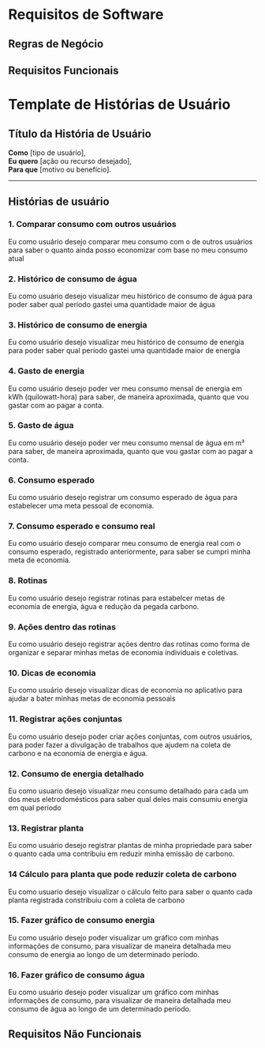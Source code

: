 # Requisitos de Software

## Regras de Negócio

## Requisitos Funcionais


# Template de Histórias de Usuário

## Título da História de Usuário

**Como** [tipo de usuário],  
**Eu quero** [ação ou recurso desejado],  
**Para que** [motivo ou benefício].

---

## Histórias de usuário

### 1. Comparar consumo  com outros usuários
Eu como usuário desejo comparar meu consumo com o de outros usuários para saber o quanto ainda posso economizar com base no meu consumo atual
### 2. Histórico de consumo de água
Eu como usuário desejo visualizar meu histórico de consumo de água para poder saber qual período gastei uma quantidade maior de água
### 3. Histórico de consumo de energia 
Eu como usuário desejo visualizar meu histórico de consumo de energia para poder saber qual período gastei uma quantidade maior de energia
### 4. Gasto de energia 
Eu como usuário desejo poder ver meu consumo mensal de energia em kWh (quilowatt-hora) para saber, de maneira aproximada, quanto que vou gastar com ao pagar a conta.
### 5. Gasto de água
Eu como usuário desejo poder ver meu consumo mensal de água em m³ para saber, de maneira aproximada, quanto que vou gastar com ao pagar a conta.
### 6. Consumo esperado
Eu como usuário desejo registrar um consumo esperado de água para estabelecer uma meta pessoal de economia.
### 7. Consumo esperado e consumo real
Eu como usuário desejo comparar meu consumo de energia real com o consumo esperado, registrado anteriormente, para saber se cumpri minha meta de economia.
### 8. Rotinas
Eu como usuário desejo registrar rotinas para estabelcer metas de economia de energia, água e redução da pegada carbono.
### 9. Ações dentro das rotinas 
Eu como usuário desejo registrar ações dentro das rotinas como forma de organizar e separar minhas metas de economia individuais e coletivas.
### 10. Dicas de economia
Eu como usuário desejo visualizar dicas de economia no aplicativo para ajudar a bater minhas metas de economia pessoais
### 11. Registrar ações conjuntas
Eu como usuário desejo poder criar ações conjuntas, com outros usuários, para poder fazer a divulgação de trabalhos que ajudem na coleta de carbono e na economia de energia e água.
### 12. Consumo de energia detalhado
Eu como usuario desejo visualizar meu consumo detalhado para cada um dos meus eletrodomésticos para saber qual deles mais consumiu energia em qual período
### 13. Registrar planta
Eu como usuário desejo registrar plantas de minha propriedade para saber o quanto cada uma contribuiu em reduzir minha emissão de carbono.
### 14 Cálculo para planta que pode reduzir coleta de carbono
Eu como usuario desejo visualizar o cálculo feito para saber o quanto cada planta registrada constribuiu com a coleta de carbono
### 15. Fazer gráfico de consumo energia
Eu como usuário desejo poder visualizar um gráfico com minhas informações de consumo, para visualizar de maneira detalhada meu consumo de energia ao longo de um determinado período.
### 16. Fazer gráfico de consumo água
Eu como usuário desejo poder visualizar um gráfico com minhas informações de consumo, para visualizar de maneira detalhada meu consumo de água ao longo de um determinado período.


## Requisitos Não Funcionais
